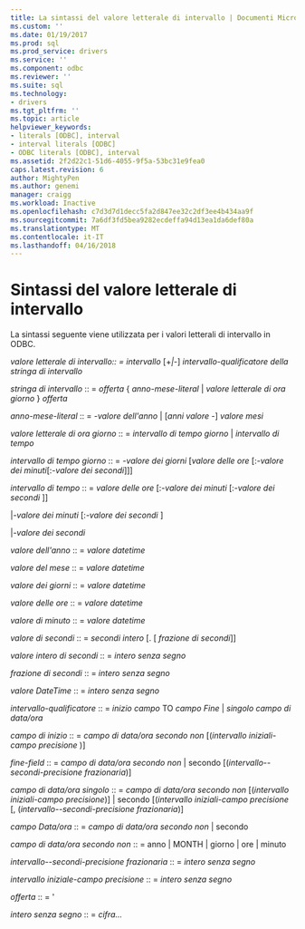 ```yaml
---
title: La sintassi del valore letterale di intervallo | Documenti Microsoft
ms.custom: ''
ms.date: 01/19/2017
ms.prod: sql
ms.prod_service: drivers
ms.service: ''
ms.component: odbc
ms.reviewer: ''
ms.suite: sql
ms.technology:
- drivers
ms.tgt_pltfrm: ''
ms.topic: article
helpviewer_keywords:
- literals [ODBC], interval
- interval literals [ODBC]
- ODBC literals [ODBC], interval
ms.assetid: 2f2d22c1-51d6-4055-9f5a-53bc31e9fea0
caps.latest.revision: 6
author: MightyPen
ms.author: genemi
manager: craigg
ms.workload: Inactive
ms.openlocfilehash: c7d3d7d1decc5fa2d847ee32c2df3ee4b434aa9f
ms.sourcegitcommit: 7a6df3fd5bea9282ecdeffa94d13ea1da6def80a
ms.translationtype: MT
ms.contentlocale: it-IT
ms.lasthandoff: 04/16/2018
---
```

# <a name="interval-literal-syntax"></a>Sintassi del valore letterale di intervallo
La sintassi seguente viene utilizzata per i valori letterali di intervallo in ODBC.  
  
 *valore letterale di intervallo:: = intervallo* [+*&#124;*-] *intervallo-qualificatore della stringa di intervallo*  
  
 *stringa di intervallo* :: = *offerta* { *anno-mese-literal* &#124; *valore letterale di ora giorno* } *offerta*  
  
 *anno-mese-literal* :: = *-valore dell'anno* &#124; [*anni valore* -] *valore mesi*  
  
 *valore letterale di ora giorno* :: = *intervallo di tempo giorno* &#124; *intervallo di tempo*  
  
 *intervallo di tempo giorno* :: = *-valore dei giorni* [*valore delle ore* [:*-valore dei minuti*[:*-valore dei secondi*]]]  
  
 *intervallo di tempo* :: = *valore delle ore* [:*-valore dei minuti* [:*-valore dei secondi* ]]  
  
 &#124;*-valore dei minuti* [:*-valore dei secondi* ]  
  
 &#124;*-valore dei secondi*  
  
 *valore dell'anno* :: = *valore datetime*  
  
 *valore del mese* :: = *valore datetime*  
  
 *valore dei giorni* :: = *valore datetime*  
  
 *valore delle ore* :: = *valore datetime*  
  
 *valore di minuto* :: = *valore datetime*  
  
 *valore di secondi* :: = *secondi intero* [. [ *frazione di secondi*]]  
  
 *valore intero di secondi* :: = *intero senza segno*  
  
 *frazione di secondi* :: = *intero senza segno*  
  
 *valore DateTime* :: = *intero senza segno*  
  
 *intervallo-qualificatore* :: = *inizio campo* TO *campo Fine* &#124; *singolo campo di data/ora*  
  
 *campo di inizio* :: = *campo di data/ora secondo non* [(*intervallo iniziali-campo precisione* )]  
  
 *fine-field* :: = *campo di data/ora secondo non* &#124; secondo [(*intervallo--secondi-precisione frazionaria*)]  
  
 *campo di data/ora singolo* :: = *campo di data/ora secondo non* [(*intervallo iniziali-campo precisione*)] &#124; secondo [(*intervallo iniziali-campo precisione*  [, (*intervallo--secondi-precisione frazionaria*)]  
  
 *campo Data/ora* :: = *campo di data/ora secondo non* &#124; secondo  
  
 *campo di data/ora secondo non* :: = anno &#124; MONTH &#124; giorno &#124; ore &#124; minuto  
  
 *intervallo--secondi-precisione frazionaria* :: = *intero senza segno*  
  
 *intervallo iniziale-campo precisione* :: = *intero senza segno*  
  
 *offerta* :: = '  
  
 *intero senza segno* :: = *cifra...*
